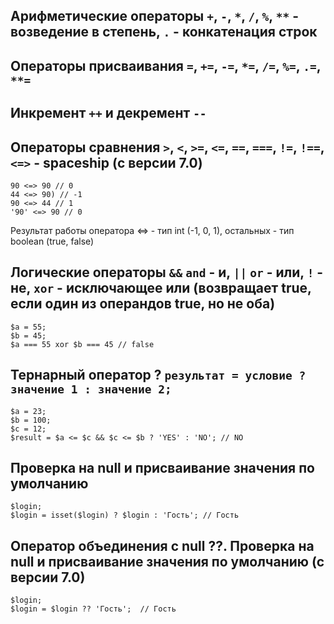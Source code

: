 ## Арифметические операторы `+`, `-`, `*`, `/`, `%`, `**` - возведение в степень, `.` - конкатенация строк

## Операторы присваивания `=`, `+=`, `-=`, `*=`, `/=`, `%=`, `.=`, `**=`

## Инкремент `++` и декремент `--`

## Операторы сравнения `>`, `<`, `>=`, `<=`, `==`, `===`, `!=`, `!==`, `<=>` - spaceship (с версии 7.0)
    90 <=> 90 // 0
    44 <=> 90) // -1
    90 <=> 44 // 1
    '90' <=> 90 // 0
Результат работы оператора <=> - тип int (-1, 0, 1), остальных - тип boolean (true, false)

## Логические операторы `&&` `and` - и, `||` `or` - или, `!` - не, `xor` - исключающее или (возвращает true, если один из операндов true, но не оба)
    $a = 55;
    $b = 45;
    $a === 55 xor $b === 45 // false



## Тернарный оператор ? `результат = условие ? значение 1 : значение 2;`
    $a = 23;
    $b = 100;
    $c = 12;
    $result = $a <= $c && $c <= $b ? 'YES' : 'NO'; // NO

## Проверка на null и присваивание значения по умолчанию
    $login;
    $login = isset($login) ? $login : 'Гость'; // Гость

## Оператор объединения с null ??. Проверка на null и присваивание значения по умолчанию (с версии 7.0)
    $login;
    $login = $login ?? 'Гость';  // Гость
    
    
    


